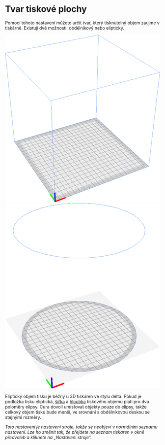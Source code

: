 Tvar tiskové plochy
====
Pomocí tohoto nastavení můžete určit tvar, který tisknutelný objem zaujme v tiskárně. Existují dvě možnosti: obdélníkový nebo eliptický.

![Obdélníková plocha tisku](../../../articles/images/machine_shape_rectangular.png)
![Eliptická plocha tisku](../../../articles/images/machine_shape_elliptic.png)

Eliptický objem tisku je běžný u 3D tiskáren ve stylu delta. Pokud je podložka tisku eliptická, [šířka](machine_width.md) a [hloubka](machine_depth.md) tiskového objemu platí pro dva poloměry elipsy. Cura dovolí umísťovat objekty pouze do elipsy, takže celkový objem tisku bude menší, ve srovnání s obdélníkovou deskou se stejnými rozměry.

*Toto nastavení je nastavení stroje, takže se neobjeví v normálním seznamu nastavení. Lze ho změnit tak, že přejdete na seznam tiskáren v okně předvoleb a kliknete na „Nastavení stroje“.*